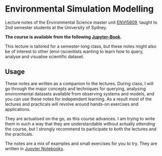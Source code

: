 # Environmental Simulation Modelling

Lecture notes of the Environmental Science master unit [ENVI5809](https://www.sydney.edu.au/courses/units-of-study/2021/envi/envi5809.html), taught to 2nd semester students at the University of Sydney.

**The course is available from the following [Jupyter-Book](https://tristansalles.github.io/EnviReef/welcome.html).**

This lecture is tailored for a semester-long class, but these notes might also be of interest to other (envi-)scientists wanting to learn how to query, analyse and visualise scientific dataset. 

## Usage

These notes are written as a companion to the lectures. During class, I will go through the major concepts and techniques for querying, analysing environmental datasets available from observing systems and models, and you can use these notes for independent learning. As a result most of the lectures and practicals will revolve around hands-on exercises and applications.

They are actualised on the go, as this course advances. I am trying to write them in such a way that they are understandable without actually *attending* the course, but I strongly recommend to participate to both the lectures and the practicals.

The notes are a mix of examples and small exercises for you to try. They are written in [Jupyter Notebooks](https://jupyter-notebook.readthedocs.io).
